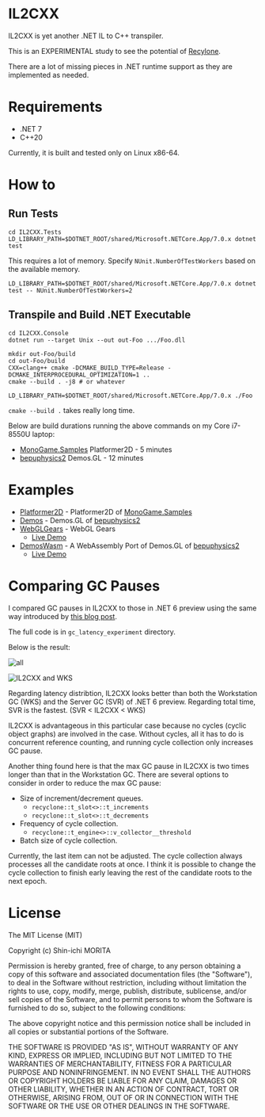 # IL2CXX

IL2CXX is yet another .NET IL to C++ transpiler.

This is an EXPERIMENTAL study to see the potential of [Recylone](https://github.com/shin1m/recyclone).

There are a lot of missing pieces in .NET runtime support as they are implemented as needed.

# Requirements

* .NET 7
* C++20

Currently, it is built and tested only on Linux x86-64.

# How to

## Run Tests

	cd IL2CXX.Tests
	LD_LIBRARY_PATH=$DOTNET_ROOT/shared/Microsoft.NETCore.App/7.0.x dotnet test

This requires a lot of memory.
Specify `NUnit.NumberOfTestWorkers` based on the available memory.

	LD_LIBRARY_PATH=$DOTNET_ROOT/shared/Microsoft.NETCore.App/7.0.x dotnet test -- NUnit.NumberOfTestWorkers=2

## Transpile and Build .NET Executable

	cd IL2CXX.Console
	dotnet run --target Unix --out out-Foo .../Foo.dll

	mkdir out-Foo/build
	cd out-Foo/build
	CXX=clang++ cmake -DCMAKE_BUILD_TYPE=Release -DCMAKE_INTERPROCEDURAL_OPTIMIZATION=1 ..
	cmake --build . -j8 # or whatever

	LD_LIBRARY_PATH=$DOTNET_ROOT/shared/Microsoft.NETCore.App/7.0.x ./Foo

`cmake --build .` takes really long time.

Below are build durations running the above commands on my Core i7-8550U laptop:
* [MonoGame.Samples](https://github.com/MonoGame/MonoGame.Samples) Platformer2D - 5 minutes
* [bepuphysics2](https://github.com/bepu/bepuphysics2) Demos.GL - 12 minutes

# Examples

* [Platformer2D](examples/Platformer2D) - Platformer2D of [MonoGame.Samples](https://github.com/MonoGame/MonoGame.Samples)
* [Demos](examples/Demos) - Demos.GL of [bepuphysics2](https://github.com/bepu/bepuphysics2)
* [WebGLGears](examples/WebGLGears) - WebGL Gears
  * [Live Demo](https://shin1m.github.io/gears)
* [DemosWasm](examples/DemosWasm) - A WebAssembly Port of Demos.GL of [bepuphysics2](https://github.com/bepu/bepuphysics2)
  * [Live Demo](https://shin1m.github.io/demoswasm)

# Comparing GC Pauses

I compared GC pauses in IL2CXX to those in .NET 6 preview using the same way introduced by [this blog post](https://mattwarren.org/2017/01/13/Analysing-Pause-times-in-the-.NET-GC/).

The full code is in `gc_latency_experiment` directory.

Below is the result:

![all](gc_latency_experiment/all.png)

![IL2CXX and WKS](gc_latency_experiment/IL2CXX-WKS.png)

Regarding latency distribtion, IL2CXX looks better than both the Workstation GC (WKS) and the Server GC (SVR) of .NET 6 preview.
Regarding total time, SVR is the fastest. (SVR < IL2CXX < WKS)

IL2CXX is advantageous in this particular case because no cycles (cyclic object graphs) are involved in the case.
Without cycles, all it has to do is concurrent reference counting, and running cycle collection only increases GC pause.

Another thing found here is that the max GC pause in IL2CXX is two times longer than that in the Workstation GC.
There are several options to consider in order to reduce the max GC pause:

* Size of increment/decrement queues.
  * `recyclone::t_slot<>::t_increments`
  * `recyclone::t_slot<>::t_decrements`
* Frequency of cycle collection.
  * `recyclone::t_engine<>::v_collector__threshold`
* Batch size of cycle collection.

Currently, the last item can not be adjusted.
The cycle collection always processes all the candidate roots at once.
I think it is possible to change the cycle collection to finish early leaving the rest of the candidate roots to the next epoch.

# License

The MIT License (MIT)

Copyright (c) Shin-ichi MORITA

Permission is hereby granted, free of charge, to any person obtaining a copy
of this software and associated documentation files (the "Software"), to deal
in the Software without restriction, including without limitation the rights
to use, copy, modify, merge, publish, distribute, sublicense, and/or sell
copies of the Software, and to permit persons to whom the Software is
furnished to do so, subject to the following conditions:

The above copyright notice and this permission notice shall be included in
all copies or substantial portions of the Software.

THE SOFTWARE IS PROVIDED "AS IS", WITHOUT WARRANTY OF ANY KIND, EXPRESS OR
IMPLIED, INCLUDING BUT NOT LIMITED TO THE WARRANTIES OF MERCHANTABILITY,
FITNESS FOR A PARTICULAR PURPOSE AND NONINFRINGEMENT.  IN NO EVENT SHALL THE
AUTHORS OR COPYRIGHT HOLDERS BE LIABLE FOR ANY CLAIM, DAMAGES OR OTHER
LIABILITY, WHETHER IN AN ACTION OF CONTRACT, TORT OR OTHERWISE, ARISING FROM,
OUT OF OR IN CONNECTION WITH THE SOFTWARE OR THE USE OR OTHER DEALINGS IN
THE SOFTWARE.
